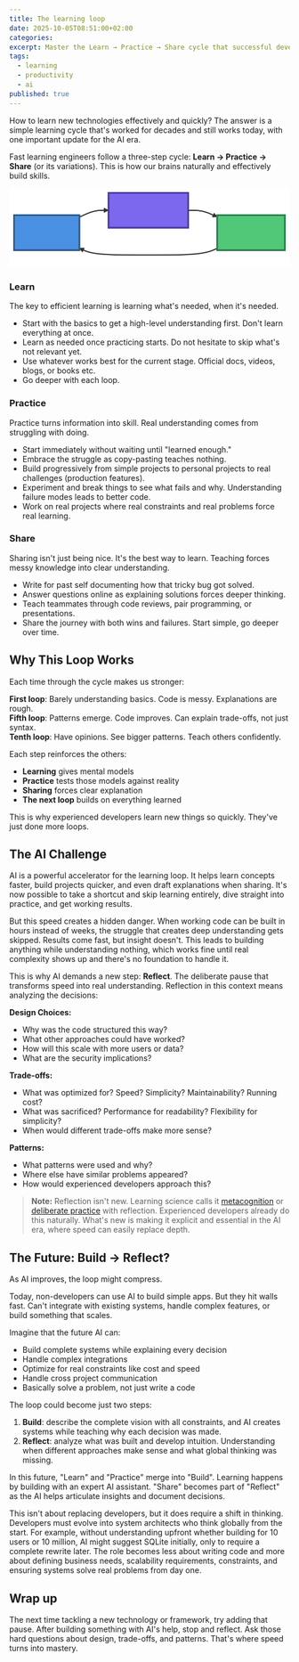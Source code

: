 ```yaml
---
title: The learning loop
date: 2025-10-05T08:51:00+02:00
categories:
excerpt: Master the Learn → Practice → Share cycle that successful developers use to build skills. Discover why AI makes this loop faster and why Reflect is now the critical fourth step to turn speed into deep understanding.
tags:
  - learning
  - productivity
  - ai
published: true
---
```


How to learn new technologies effectively and quickly?
The answer is a simple learning cycle that's worked for decades and still works today, with one important update for the AI era.

Fast learning engineers follow a three-step cycle: **Learn → Practice → Share** (or its variations).
This is how our brains naturally and effectively build skills.

![Learning Loop Diagram](/images/learning-loop/diagram.svg)

### Learn

The key to efficient learning is learning what's needed, when it's needed.

- Start with the basics to get a high-level understanding first. Don't learn everything at once.
- Learn as needed once practicing starts. Do not hesitate to skip what's not relevant yet.
- Use whatever works best for the current stage. Official docs, videos, blogs, or books etc.
- Go deeper with each loop.

### Practice

Practice turns information into skill. Real understanding comes from struggling with doing.

- Start immediately without waiting until "learned enough."
- Embrace the struggle as copy-pasting teaches nothing.
- Build progressively from simple projects to personal projects to real challenges (production features).
- Experiment and break things to see what fails and why. Understanding failure modes leads to better code.
- Work on real projects where real constraints and real problems force real learning.

### Share

Sharing isn't just being nice. It's the best way to learn. Teaching forces messy knowledge into clear understanding.

- Write for past self documenting how that tricky bug got solved.
- Answer questions online as explaining solutions forces deeper thinking.
- Teach teammates through code reviews, pair programming, or presentations.
- Share the journey with both wins and failures. Start simple, go deeper over time.

## Why This Loop Works

Each time through the cycle makes us stronger:

**First loop**: Barely understanding basics. Code is messy. Explanations are rough. <br>
**Fifth loop**: Patterns emerge. Code improves. Can explain trade-offs, not just syntax. <br>
**Tenth loop**: Have opinions. See bigger patterns. Teach others confidently.

Each step reinforces the others:
- **Learning** gives mental models
- **Practice** tests those models against reality
- **Sharing** forces clear explanation
- **The next loop** builds on everything learned

This is why experienced developers learn new things so quickly. They've just done more loops.

## The AI Challenge

AI is a powerful accelerator for the learning loop.
It helps learn concepts faster, build projects quicker, and even draft explanations when sharing.
It's now possible to take a shortcut and skip learning entirely, dive straight into practice, and get working results.

But this speed creates a hidden danger.
When working code can be built in hours instead of weeks, the struggle that creates deep understanding gets skipped.
Results come fast, but insight doesn't.
This leads to building anything while understanding nothing, which works fine until real complexity shows up and there's no foundation to handle it.

This is why AI demands a new step: **Reflect**. The deliberate pause that transforms speed into real understanding.
Reflection in this context means analyzing the decisions:

**Design Choices:**
- Why was the code structured this way?
- What other approaches could have worked?
- How will this scale with more users or data?
- What are the security implications?

**Trade-offs:**
- What was optimized for? Speed? Simplicity? Maintainability? Running cost?
- What was sacrificed? Performance for readability? Flexibility for simplicity?
- When would different trade-offs make more sense?

**Patterns:**
- What patterns were used and why?
- Where else have similar problems appeared?
- How would experienced developers approach this?

> **Note:** Reflection isn't new.
> Learning science calls it [metacognition](https://en.wikipedia.org/wiki/Metacognition) or [deliberate practice](https://en.wikipedia.org/wiki/Practice_(learning_method)#Deliberate_practice) with reflection.
> Experienced developers already do this naturally. What's new is making it explicit and essential in the AI era, where speed can easily replace depth.

## The Future: Build → Reflect?

As AI improves, the loop might compress.

Today, non-developers can use AI to build simple apps. But they hit walls fast.
Can't integrate with existing systems, handle complex features, or build something that scales.

Imagine that the future AI can:
- Build complete systems while explaining every decision
- Handle complex integrations
- Optimize for real constraints like cost and speed
- Handle cross project communication
- Basically solve a problem, not just write a code

The loop could become just two steps:

1. **Build**: describe the complete vision with all constraints, and AI creates systems while teaching why each decision was made.
2. **Reflect**: analyze what was built and develop intuition. Understanding when different approaches make sense and what global thinking was missing.

In this future, "Learn" and "Practice" merge into "Build".
Learning happens by building with an expert AI assistant.
"Share" becomes part of "Reflect" as the AI helps articulate insights and document decisions.

This isn't about replacing developers, but it does require a shift in thinking.
Developers must evolve into system architects who think globally from the start.
For example, without understanding upfront whether building for 10 users or 10 million, AI might suggest SQLite initially, only to require a complete rewrite later.
The role becomes less about writing code and more about defining business needs, scalability requirements, constraints, and ensuring systems solve real problems from day one.

## Wrap up

The next time tackling a new technology or framework, try adding that pause.
After building something with AI's help, stop and reflect.
Ask those hard questions about design, trade-offs, and patterns.
That's where speed turns into mastery.
